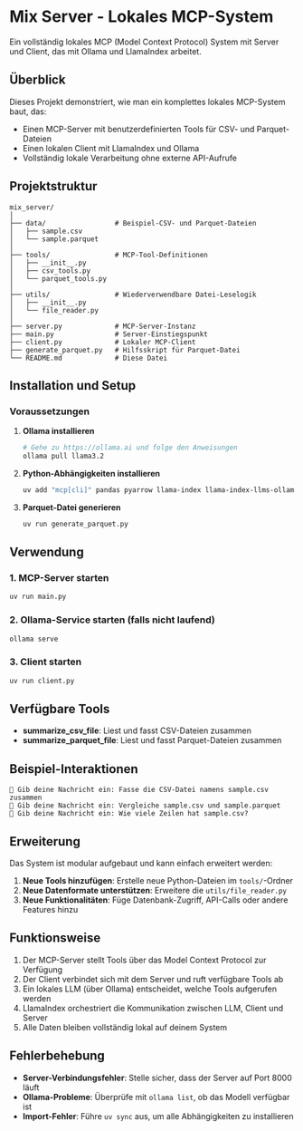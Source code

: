 # Mix Server - Lokales MCP-System

Ein vollständig lokales MCP (Model Context Protocol) System mit Server und Client, das mit Ollama und LlamaIndex arbeitet.

## Überblick

Dieses Projekt demonstriert, wie man ein komplettes lokales MCP-System baut, das:
- Einen MCP-Server mit benutzerdefinierten Tools für CSV- und Parquet-Dateien
- Einen lokalen Client mit LlamaIndex und Ollama
- Vollständig lokale Verarbeitung ohne externe API-Aufrufe

## Projektstruktur

```
mix_server/
│
├── data/                 # Beispiel-CSV- und Parquet-Dateien
│   ├── sample.csv
│   └── sample.parquet
│
├── tools/                # MCP-Tool-Definitionen
│   ├── __init__.py
│   ├── csv_tools.py
│   └── parquet_tools.py
│
├── utils/                # Wiederverwendbare Datei-Leselogik
│   ├── __init__.py
│   └── file_reader.py
│
├── server.py             # MCP-Server-Instanz
├── main.py               # Server-Einstiegspunkt
├── client.py             # Lokaler MCP-Client
├── generate_parquet.py   # Hilfsskript für Parquet-Datei
└── README.md             # Diese Datei
```

## Installation und Setup

### Voraussetzungen

1. **Ollama installieren**
   ```bash
   # Gehe zu https://ollama.ai und folge den Anweisungen
   ollama pull llama3.2
   ```

2. **Python-Abhängigkeiten installieren**
   ```bash
   uv add "mcp[cli]" pandas pyarrow llama-index llama-index-llms-ollama llama-index-tools-mcp nest-asyncio
   ```

3. **Parquet-Datei generieren**
   ```bash
   uv run generate_parquet.py
   ```

## Verwendung

### 1. MCP-Server starten

```bash
uv run main.py
```

### 2. Ollama-Service starten (falls nicht laufend)

```bash
ollama serve
```

### 3. Client starten

```bash
uv run client.py
```

## Verfügbare Tools

- **summarize_csv_file**: Liest und fasst CSV-Dateien zusammen
- **summarize_parquet_file**: Liest und fasst Parquet-Dateien zusammen

## Beispiel-Interaktionen

```
💬 Gib deine Nachricht ein: Fasse die CSV-Datei namens sample.csv zusammen
💬 Gib deine Nachricht ein: Vergleiche sample.csv und sample.parquet
💬 Gib deine Nachricht ein: Wie viele Zeilen hat sample.csv?
```

## Erweiterung

Das System ist modular aufgebaut und kann einfach erweitert werden:

1. **Neue Tools hinzufügen**: Erstelle neue Python-Dateien im `tools/`-Ordner
2. **Neue Datenformate unterstützen**: Erweitere die `utils/file_reader.py`
3. **Neue Funktionalitäten**: Füge Datenbank-Zugriff, API-Calls oder andere Features hinzu

## Funktionsweise

1. Der MCP-Server stellt Tools über das Model Context Protocol zur Verfügung
2. Der Client verbindet sich mit dem Server und ruft verfügbare Tools ab
3. Ein lokales LLM (über Ollama) entscheidet, welche Tools aufgerufen werden
4. LlamaIndex orchestriert die Kommunikation zwischen LLM, Client und Server
5. Alle Daten bleiben vollständig lokal auf deinem System

## Fehlerbehebung

- **Server-Verbindungsfehler**: Stelle sicher, dass der Server auf Port 8000 läuft
- **Ollama-Probleme**: Überprüfe mit `ollama list`, ob das Modell verfügbar ist
- **Import-Fehler**: Führe `uv sync` aus, um alle Abhängigkeiten zu installieren